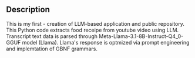 ## Description
This is my first - creation of LLM-based application and public repository.
This Python code extracts food receipe from youtube video using LLM. Transcript text data is parsed through Meta-Llama-3.1-8B-Instruct-Q4_0-GGUF model (Llama). Llama's response is optmized via prompt engineering and implemtation of GBNF grammars.

